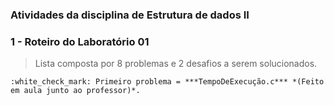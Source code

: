 ### **Atividades da disciplina de Estrutura de dados II**

### **1 - Roteiro do Laboratório 01**
 
 >  Lista composta por 8 problemas e 2 desafios a serem solucionados.

    :white_check_mark: Primeiro problema = ***TempoDeExecução.c*** *(Feito em aula junto ao professor)*.

 
